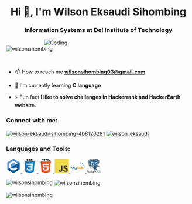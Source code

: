 <h1 align="center">Hi 👋, I'm Wilson Eksaudi Sihombing</h1>
<h3 align="center">Information Systems at Del Institute of Technology</h3>
<img align="right" alt="Coding" width="400" src="https://cdn.dribbble.com/users/1162077/screenshots/3848914/programmer.gif">

<p align="left"> <img src="https://komarev.com/ghpvc/?username=wilsonsihombing&label=Profile%20views&color=0e75b6&style=flat" alt="wilsonsihombing" /> </p>

<p align="left"> <a href="https://twitter.com/" target="blank"><img src="https://img.shields.io/twitter/follow/?logo=twitter&style=for-the-badge" alt="" /></a> </p>

- 📫 How to reach me **wilsonsihombing03@gmail.com**

- 🤝 I'm currently learning **C language**

- ⚡ Fun fact **I like to solve challanges in Hackerrank and HackerEarth website.**

<h3 align="left">Connect with me:</h3>
<p align="left">
<a href="https://linkedin.com/in/wilson-eksaudi-sihombing-4b8126281" target="blank"><img align="center" src="https://raw.githubusercontent.com/rahuldkjain/github-profile-readme-generator/master/src/images/icons/Social/linked-in-alt.svg" alt="wilson-eksaudi-sihombing-4b8126281" height="30" width="40" /></a>
<a href="https://instagram.com/wilson_eksaudi" target="blank"><img align="center" src="https://raw.githubusercontent.com/rahuldkjain/github-profile-readme-generator/master/src/images/icons/Social/instagram.svg" alt="wilson_eksaudi" height="30" width="40" /></a>
</p>

<h3 align="left">Languages and Tools:</h3>
<p align="left"> <a href="https://www.cprogramming.com/" target="_blank" rel="noreferrer"> <img src="https://raw.githubusercontent.com/devicons/devicon/master/icons/c/c-original.svg" alt="c" width="40" height="40"/> </a> <a href="https://www.w3schools.com/css/" target="_blank" rel="noreferrer"> <img src="https://raw.githubusercontent.com/devicons/devicon/master/icons/css3/css3-original-wordmark.svg" alt="css3" width="40" height="40"/> </a> <a href="https://www.w3.org/html/" target="_blank" rel="noreferrer"> <img src="https://raw.githubusercontent.com/devicons/devicon/master/icons/html5/html5-original-wordmark.svg" alt="html5" width="40" height="40"/> </a> <a href="https://developer.mozilla.org/en-US/docs/Web/JavaScript" target="_blank" rel="noreferrer"> <img src="https://raw.githubusercontent.com/devicons/devicon/master/icons/javascript/javascript-original.svg" alt="javascript" width="40" height="40"/> </a> <a href="https://www.mysql.com/" target="_blank" rel="noreferrer"> <img src="https://raw.githubusercontent.com/devicons/devicon/master/icons/mysql/mysql-original-wordmark.svg" alt="mysql" width="40" height="40"/> </a> <a href="https://www.postgresql.org" target="_blank" rel="noreferrer"> <img src="https://raw.githubusercontent.com/devicons/devicon/master/icons/postgresql/postgresql-original-wordmark.svg" alt="postgresql" width="40" height="40"/> </a> </p>

<p><img align="left" src="https://github-readme-stats.vercel.app/api/top-langs?username=wilsonsihombing&show_icons=true&locale=en&layout=compact" alt="wilsonsihombing" /></p>

<p>&nbsp;<img align="center" src="https://github-readme-stats.vercel.app/api?username=wilsonsihombing&show_icons=true&locale=en" alt="wilsonsihombing" /></p>

<p><img align="center" src="https://github-readme-streak-stats.herokuapp.com/?user=wilsonsihombing&" alt="wilsonsihombing" /></p>
